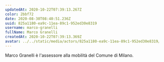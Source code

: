 ```yaml
---
updatedAt: 2020-10-22T07:39:13.267Z
color: 2bbf72
date: 2020-08-30T08:40:51.236Z
uuid: 825a1180-ea9c-11ea-89c1-952ed30e8319
username: marco-granelli
fullName: Marco Granelli
createdAt: 2020-10-22T07:39:13.369Z
avatar: ../../static/media/actors/825a1180-ea9c-11ea-89c1-952ed30e8319/29178199_10216293038707708_991755429509857280_n.jpg
---
```

Marco Granelli è l'assessore alla mobilità del Comune di Milano.